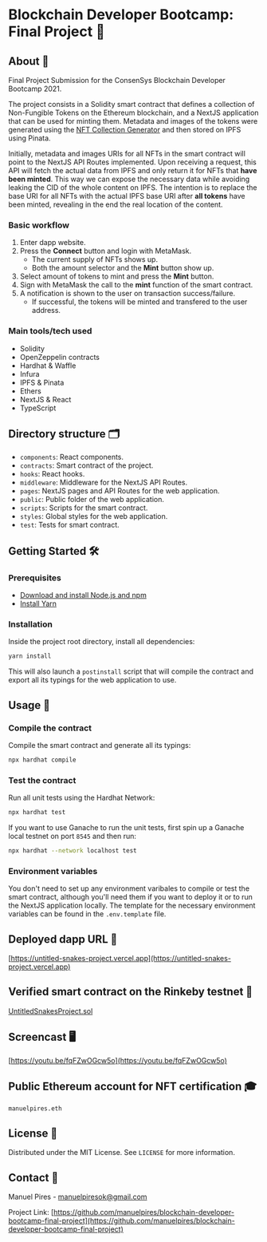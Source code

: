 # Blockchain Developer Bootcamp: Final Project 🐍

## About 📖

Final Project Submission for the ConsenSys Blockchain Developer Bootcamp 2021.

The project consists in a Solidity smart contract that defines a collection of Non-Fungible Tokens on the Ethereum blockchain, and a NextJS application that can be used for minting them. Metadata and images of the tokens were generated using the [NFT Collection Generator](https://github.com/manuelpires/nft-collection-generator) and then stored on IPFS using Pinata.

Initially, metadata and images URIs for all NFTs in the smart contract will point to the NextJS API Routes implemented. Upon receiving a request, this API will fetch the actual data from IPFS and only return it for NFTs that **have been minted**. This way we can expose the necessary data while avoiding leaking the CID of the whole content on IPFS. The intention is to replace the base URI for all NFTs with the actual IPFS base URI after **all tokens** have been minted, revealing in the end the real location of the content.

### Basic workflow

1. Enter dapp website.
2. Press the __Connect__ button and login with MetaMask.
   - The current supply of NFTs shows up.
   - Both the amount selector and the __Mint__ button show up.
3. Select amount of tokens to mint and press the __Mint__ button.
4. Sign with MetaMask the call to the __mint__ function of the smart contract.
5. A notification is shown to the user on transaction success/failure.
   - If successful, the tokens will be minted and transfered to the user address.

### Main tools/tech used

- Solidity
- OpenZeppelin contracts
- Hardhat & Waffle
- Infura
- IPFS & Pinata
- Ethers
- NextJS & React
- TypeScript

## Directory structure 🗂

- `components`: React components.
- `contracts`: Smart contract of the project.
- `hooks`: React hooks.
- `middleware`: Middleware for the NextJS API Routes.
- `pages`: NextJS pages and API Routes for the web application.
- `public`: Public folder of the web application.
- `scripts`: Scripts for the smart contract.
- `styles`: Global styles for the web application.
- `test`: Tests for smart contract.

## Getting Started 🛠

### Prerequisites

- [Download and install Node.js and npm](https://docs.npmjs.com/downloading-and-installing-node-js-and-npm)
- [Install Yarn](https://classic.yarnpkg.com/lang/en/docs/install)

### Installation

Inside the project root directory, install all dependencies:

```sh
yarn install
```

This will also launch a `postinstall` script that will compile the contract and export all its typings for the web application to use.

## Usage 👾

### Compile the contract

Compile the smart contract and generate all its typings:

```sh
npx hardhat compile
```

### Test the contract

Run all unit tests using the Hardhat Network:

```sh
npx hardhat test
```

If you want to use Ganache to run the unit tests, first spin up a Ganache local testnet on port `8545` and then run:

```sh
npx hardhat --network localhost test
```

### Environment variables

You don't need to set up any environment varibales to compile or test the smart contract, although you'll need them if you want to deploy it or to run the NextJS application locally. The template for the necessary environment variables can be found in the `.env.template` file.

## Deployed dapp URL 🚀

[https://untitled-snakes-project.vercel.app](https://untitled-snakes-project.vercel.app)

## Verified smart contract on the Rinkeby testnet 🧪

[UntitledSnakesProject.sol](https://rinkeby.etherscan.io/address/0xF82953F87CC4b1AddF3dAd906404c78A55c93b29#code)

## Screencast 🖥

[https://youtu.be/fqFZwOGcw5o](https://youtu.be/fqFZwOGcw5o)

## Public Ethereum account for NFT certification 🎓

`manuelpires.eth`

## License 📜

Distributed under the MIT License. See `LICENSE` for more information.

## Contact 👋

Manuel Pires - manuelpiresok@gmail.com

Project Link: [https://github.com/manuelpires/blockchain-developer-bootcamp-final-project](https://github.com/manuelpires/blockchain-developer-bootcamp-final-project)
